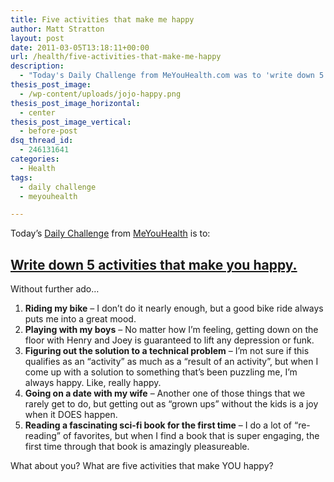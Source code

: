 ```yaml
---
title: Five activities that make me happy
author: Matt Stratton
layout: post
date: 2011-03-05T13:18:11+00:00
url: /health/five-activities-that-make-me-happy
description:
  - "Today's Daily Challenge from MeYouHealth.com was to 'write down 5 activities that make you happy'. I decided to do it in blog form."
thesis_post_image:
  - /wp-content/uploads/jojo-happy.png
thesis_post_image_horizontal:
  - center
thesis_post_image_vertical:
  - before-post
dsq_thread_id:
  - 246131641
categories:
  - Health
tags:
  - daily challenge
  - meyouhealth

---
```

Today&#8217;s <a href="https://challenge.meyouhealth.com/signup" target="_blank">Daily Challenge</a> from <a href="https://meyouhealth.com" target="_blank">MeYouHealth</a> is to:

## <a href="https://challenge.meyouhealth.com/2011/3/5/write-down-5-activities-that-make-you-happy" target="_blank">Write down 5 activities that make you happy.</a>

Without further ado&#8230;

  1. **Riding my bike** &#8211; I don&#8217;t do it nearly enough, but a good bike ride always puts me into a great mood.
  2. **Playing with my boys** &#8211; No matter how I&#8217;m feeling, getting down on the floor with Henry and Joey is guaranteed to lift any depression or funk.
  3. **Figuring out the solution to a technical problem** &#8211; I&#8217;m not sure if this qualifies as an &#8220;activity&#8221; as much as a &#8220;result of an activity&#8221;, but when I come up with a solution to something that&#8217;s been puzzling me, I&#8217;m always happy. Like, really happy.
  4. **Going on a date with my wife** &#8211; Another one of those things that we rarely get to do, but getting out as &#8220;grown ups&#8221; without the kids is a joy when it DOES happen.
  5. **Reading a fascinating sci-fi book for the first time** &#8211; I do a lot of &#8220;re-reading&#8221; of favorites, but when I find a book that is super engaging, the first time through that book is amazingly pleasureable.

What about you? What are five activities that make YOU happy?